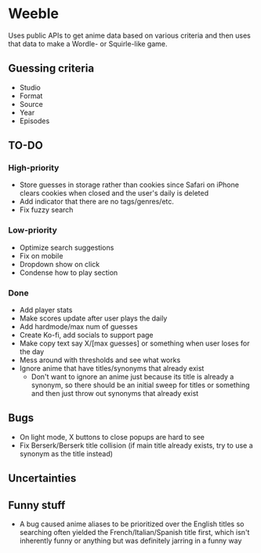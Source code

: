 # Weeble

Uses public APIs to get anime data based on various criteria and then uses that
data to make a Wordle- or Squirle-like game.

## Guessing criteria

- Studio
- Format
- Source
- Year
- Episodes

## TO-DO

### High-priority

- Store guesses in storage rather than cookies since Safari on iPhone clears
  cookies when closed and the user's daily is deleted
- Add indicator that there are no tags/genres/etc.
- Fix fuzzy search

### Low-priority

- Optimize search suggestions
- Fix on mobile
- Dropdown show on click
- Condense how to play section

### Done

- Add player stats
- Make scores update after user plays the daily
- Add hardmode/max num of guesses
- Create Ko-fi, add socials to support page
- Make copy text say X/[max guesses] or something when user loses for the day
- Mess around with thresholds and see what works
- Ignore anime that have titles/synonyms that already exist
  - Don't want to ignore an anime just because its title is already a synonym,
    so there should be an initial sweep for titles or something and then just
    throw out synonyms that already exist

## Bugs

- On light mode, X buttons to close popups are hard to see
- Fix Berserk/Berserk title collision (if main title already exists, try to
  use a synonym as the title instead)

## Uncertainties

## Funny stuff

- A bug caused anime aliases to be prioritized over the English titles so
  searching often yielded the French/Italian/Spanish title first, which isn't
  inherently funny or anything but was definitely jarring in a funny way
